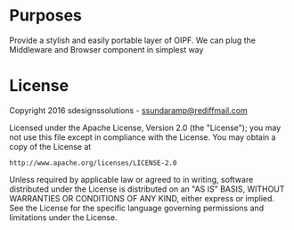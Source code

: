 # Purposes
Provide a stylish and easily portable layer of OIPF. We can plug the Middleware and Browser component in simplest way
# License
Copyright 2016 sdesignssolutions - ssundaramp@rediffmail.com

Licensed under the Apache License, Version 2.0 (the "License");
you may not use this file except in compliance with the License.
You may obtain a copy of the License at

    http://www.apache.org/licenses/LICENSE-2.0

Unless required by applicable law or agreed to in writing, software
distributed under the License is distributed on an "AS IS" BASIS,
WITHOUT WARRANTIES OR CONDITIONS OF ANY KIND, either express or implied.
See the License for the specific language governing permissions and
limitations under the License.
